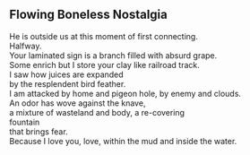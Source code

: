 Flowing Boneless Nostalgia
--------------------------
He is outside us at this moment of first connecting.  
Halfway.  
Your laminated sign is a branch filled with absurd grape.  
Some enrich but I store your clay like railroad track.  
I saw how juices are expanded  
by the resplendent bird feather.  
I am attacked by home and pigeon hole, by enemy and clouds.  
An odor has wove against the knave,  
a mixture of wasteland and body, a re-covering  
fountain  
that brings fear.  
Because I love you, love, within the mud and inside the water.  
